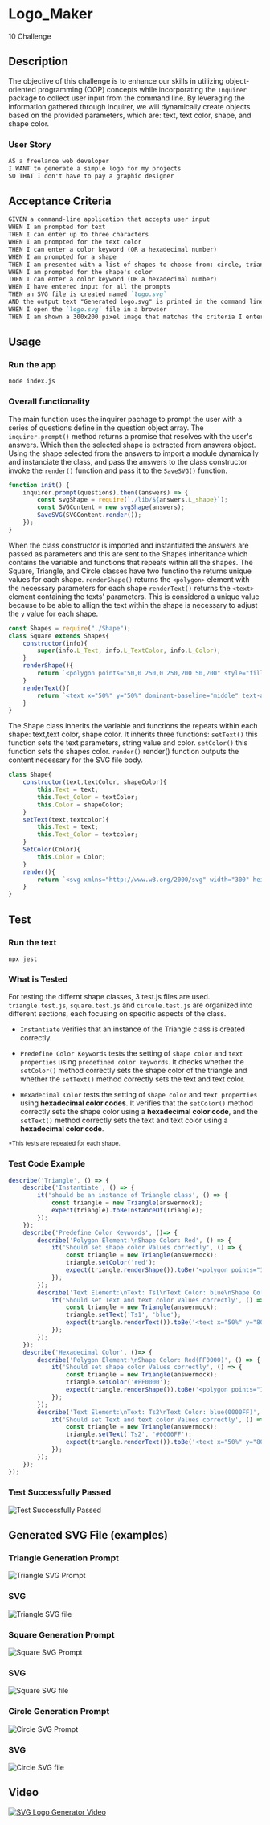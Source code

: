 # Logo_Maker
10 Challenge
## Description
The objective of this challenge is to enhance our skills in utilizing object-oriented programming (OOP) concepts while incorporating the `Inquirer` package to collect user input from the command line. By leveraging the information gathered through Inquirer, we will dynamically create objects based on the provided parameters, which are: text, text color, shape, and shape color.

### User Story

```md
AS a freelance web developer
I WANT to generate a simple logo for my projects
SO THAT I don't have to pay a graphic designer
```

## Acceptance Criteria

```md
GIVEN a command-line application that accepts user input
WHEN I am prompted for text
THEN I can enter up to three characters
WHEN I am prompted for the text color
THEN I can enter a color keyword (OR a hexadecimal number)
WHEN I am prompted for a shape
THEN I am presented with a list of shapes to choose from: circle, triangle, and square
WHEN I am prompted for the shape's color
THEN I can enter a color keyword (OR a hexadecimal number)
WHEN I have entered input for all the prompts
THEN an SVG file is created named `logo.svg`
AND the output text "Generated logo.svg" is printed in the command line
WHEN I open the `logo.svg` file in a browser
THEN I am shown a 300x200 pixel image that matches the criteria I entered
```
## Usage
### Run the app
```
node index.js
```
### Overall functionality
The main function uses the inquirer pachage to prompt the user with a series of questions define in the question object array. The `inquirer.prompt()` method returns a promise that resolves with the user's answers. Which then the selected shape is extracted from answers object. Using the shape selected from the answers to import a module dynamically and instanciate the class, and pass the answers to the class constructor invoke the `render()` function and pass it to the `SaveSVG()` function.
```js
function init() {
    inquirer.prompt(questions).then((answers) => {
        const svgShape = require(`./lib/${answers.L_shape}`);
        const SVGContent = new svgShape(answers);
        SaveSVG(SVGContent.render());
    });
}
```
When the class constructor is imported and instantiated the answers are passed as parameters and this are sent to the Shapes inheritance which contains the variable and functions that repeats within all the shapes. The Square, Triangle, and Circle classes have two functino the returns unique values for each shape.
`renderShape()` returns the `<polygon>` element with the necessary parameters for each shape
`renderText()` returns the `<text>` element containing the texts' parameters. This is considered a unique value because to be able to allign the text within the shape is necessary to adjust the `y` value for each shape.
```js
const Shapes = require("./Shape");
class Square extends Shapes{
    constructor(info){
        super(info.L_Text, info.L_TextColor, info.L_Color);        
    }
    renderShape(){
        return `<polygon points="50,0 250,0 250,200 50,200" style="fill:${this.Color};"/>`
    }
    renderText(){
        return `<text x="50%" y="50%" dominant-baseline="middle" text-anchor="middle" fill="${this.Text_Color}" font-size="80">${this.Text}</text>`
    }    
}
```
The Shape class inherits the variable and functions the repeats within each shape: text,text color, shape color. It inherits three functions:
`setText()` this function sets the text parameters, string value and color.
`setColor()` this function sets the shapes color.
`render()` render() function outputs the content necessary for the SVG file body.
```js
class Shape{
    constructor(text,textColor, shapeColor){
        this.Text = text;
        this.Text_Color = textColor;
        this.Color = shapeColor;        
    }
    setText(text,textcolor){
        this.Text = text;
        this.Text_Color = textcolor;
    }
    SetColor(Color){
        this.Color = Color;
    }
    render(){
        return `<svg xmlns="http://www.w3.org/2000/svg" width="300" height="200">\n\t${this.renderShape()}\n\t${this.renderText()}\n</svg>`;
    }
}
```
## Test
### Run the text
```
npx jest
```
### What is Tested
For testing the differnt shape classes, 3 test.js files are used. `triangle.test.js`, `square.test.js` and `circule.test.js` are organized into different sections, each focusing on specific aspects of the class.

* `Instantiate` verifies that an instance of the Triangle class is created correctly.

* `Predefine Color Keywords` tests the setting of `shape color` and `text properties` using `predefined color keywords`. It checks whether the `setColor()` method correctly sets the shape color of the triangle and whether the `setText()` method correctly sets the text and text color.
* `Hexadecimal Color` tests the setting of `shape color` and `text properties` using **hexadecimal color codes**. It verifies that the `setColor()` method correctly sets the shape color using a **hexadecimal color code**, and the `setText()` method correctly sets the text and text color using a **hexadecimal color code**.

<sup> *This tests are repeated for each shape.

### Test Code Example
```js
describe('Triangle', () => {
    describe('Instantiate', () => {
        it('should be an instance of Triangle class', () => {
            const triangle = new Triangle(answermock);
            expect(triangle).toBeInstanceOf(Triangle);
        });
    });
    describe('Predefine Color Keywords', ()=> {
        describe('Polygon Element:\nShape Color: Red', () => {
            it('Should set shape color Values correctly', () => {
                const triangle = new Triangle(answermock);
                triangle.setColor('red');
                expect(triangle.renderShape()).toBe('<polygon points="150,0 275,200 25,200" style="fill:red;"/>');
            });
        });
        describe('Text Element:\nText: Ts1\nText Color: blue\nShape Color: Red', () => {
            it('Should set Text and text color Values correctly', () => {
                const triangle = new Triangle(answermock);
                triangle.setText('Ts1', 'blue');
                expect(triangle.renderText()).toBe('<text x="50%" y="80%" dominant-baseline="middle" text-anchor="middle" fill="blue" font-size="75">Ts1</text>');
            });
        });
    });
    describe('Hexadecimal Color', ()=> {
        describe('Polygon Element:\nShape Color: Red(FF0000)', () => {
            it('Should set shape color Values correctly', () => {
                const triangle = new Triangle(answermock);
                triangle.setColor('#FF0000');
                expect(triangle.renderShape()).toBe('<polygon points="150,0 275,200 25,200" style="fill:#FF0000;"/>');
            });
        });
        describe('Text Element:\nText: Ts2\nText Color: blue(0000FF)', () => {
            it('Should set Text and text color Values correctly', () => {
                const triangle = new Triangle(answermock);
                triangle.setText('Ts2', '#0000FF');
                expect(triangle.renderText()).toBe('<text x="50%" y="80%" dominant-baseline="middle" text-anchor="middle" fill="#0000FF" font-size="75">Ts2</text>');
            });
        });
    });
});
```
### Test Successfully Passed
![Test Successfully Passed](./assets/Images/Test_Successfully_Passed.JPG)

## Generated SVG File (examples)
### Triangle Generation Prompt
![Triangle SVG Prompt](./assets/Images/triangle_prompt.JPG)
### SVG
![Triangle SVG file](./assets/Images/triangle.svg)

### Square Generation Prompt
![Square SVG Prompt](./assets/Images/square_prompt.JPG)
### SVG
![Square SVG file](./assets/Images/square.svg)

### Circle Generation Prompt
![Circle SVG Prompt](./assets/Images/circle_prompt.JPG)
### SVG
![Circle SVG file](./assets/Images/circle.svg)

## Video
[![SVG Logo Generator Video](./assets/Images/video_preview.png)](https://1drv.ms/v/s!Asj9JhD05ulbsmX9vv-NrVazJf3s?e=akXML8)

